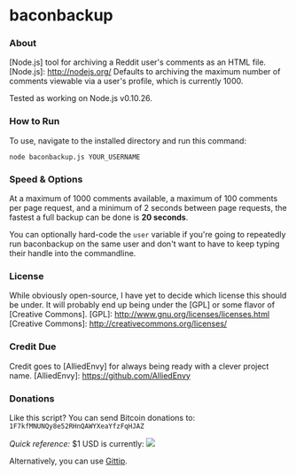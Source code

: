 baconbackup
===========

### About ###
[Node.js] tool for archiving a Reddit user's comments as an HTML file.
[Node.js]: http://nodejs.org/
Defaults to archiving the maximum number of comments viewable via a user's profile, which is currently 1000.

Tested as working on Node.js v0.10.26.

### How to Run ###
To use, navigate to the installed directory and run this command:

    node baconbackup.js YOUR_USERNAME
	
### Speed & Options ###

At a maximum of 1000 comments available, a maximum of 100 comments per page request, and a minimum of 2 seconds between page requests, the fastest a full backup can be done is **20 seconds**.

You can optionally hard-code the `user` variable if you're going to repeatedly run baconbackup on the same user and don't want to have to keep typing their handle into the commandline.
    
### License ###
While obviously open-source, I have yet to decide which license this should be under.  It will probably end up being under the [GPL] or some flavor of [Creative Commons].
[GPL]: http://www.gnu.org/licenses/licenses.html
[Creative Commons]: http://creativecommons.org/licenses/

### Credit Due ###

Credit goes to [AlliedEnvy] for always being ready with a clever project name.
[AlliedEnvy]: https://github.com/AlliedEnvy

### Donations ###
Like this script?  You can send Bitcoin donations to: `1F7kfMNUNQy8e52RHnQAWYXeaYfzFqHJAZ`

*Quick reference:* $1 USD is currently: <img src="http://btcticker.appspot.com/mtgox/1.00usd.png">

Alternatively, you can use [Gittip](https://www.gittip.com/Wingman4l7/).